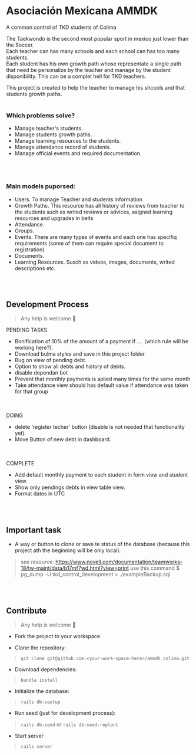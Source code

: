 # Asociación Mexicana AMMDK

A common control of TKD students of Colima

The Taekwondo is the second most popular sport in mexico just lower than the Soccer. <br/>
Each teacher can has many schools and each school can has too many students. <br/>
Each student has his own growth path whose representate a single path that need be personalize by the teacher and manage by the student disponibility. This can be a complet hell for TKD teachers.<br/>


This project is created to help the teacher to manage his shcools and that students growth paths.
<br/><br/>
### Which problems solve?
* Manage teacher's students.
* Manage students growth paths.
* Manage learning resources to the students.
* Manage attendance record of students.
* Manage official events and required documentation.


<br/><br/>

### Main models puporsed:
* Users. To manage Teacher and students information
* Growth Paths. This resource has all history of reviews from teacher to the students such as writed reviews or advices, asigned learning resources and upgrades in belts
* Attendance.
* Groups.
* Events. There are many types of events and each one has specifiq requirements (some of them can require special document to registration)
* Documents.
* Learning Resources. Susch as videos, images, documents, writed descriptions etc.


<br/><br/>

## Development Process
 > Any help is welcome 🫢

PENDING TASKS
- Bonification of 10% of the amount of a payment if .... (which rule will be working here?).
- Download bulma styles and save in this project folder.
- Bug on view of pending debt.
- Option to show all debts and history of debts.
- disable dependan bot
- Prevent that monthly payments is aplied many times for the same month
- Take attendance view should has default value if attendance was taken for that group

<br/><br/>
DOING
- delete 'register techer' button (disable is not needed that functionality yet).
- Move Button of new debt in dashboard.

<br/><br/>
COMPLETE
- Add default monthly payment to each student in form view and student view.
- Show only pendings debts in view table view.
- Format dates in UTC

<br/><br/>

## Important task
- A way or button to clone or save te status of the database (because this project ath the beginning will be only local).
> see resource:  https://www.novell.com/documentation/teamworks-18/tw-maint/data/b17mf7wd.html?view=print
 use this command  $ pg_dump -U <elbryan>  tkd_control_development > ./exampleBackup.sql

<br/><br/>

## Contribute
> Any help is welcome 🤍

- Fork the project to your workspace.

- Clone the repository:
> `git clone git@github.com:<your-work-space-here>/ammdk_colima.git`

- Download dependencies:
> `bundle install`

- Initialize the database:
> `rails db:seetup`

- Run seed (just for development process):
> `rails db:seed` or `rails db:seed:replant` 

- Start server
> `rails server`
